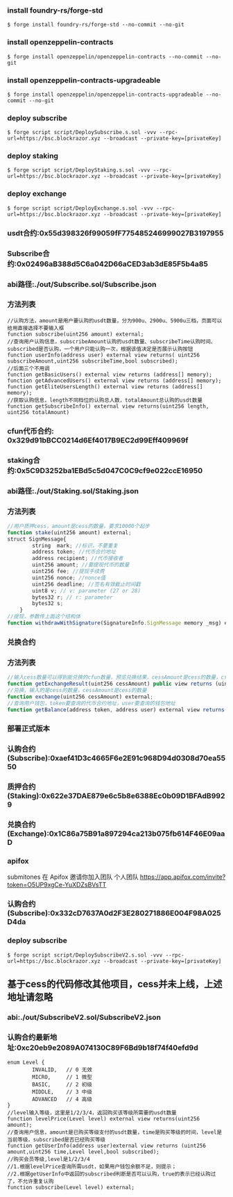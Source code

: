 ### install foundry-rs/forge-std
```shell
$ forge install foundry-rs/forge-std --no-commit --no-git
```
### install openzeppelin-contracts
```shell
$ forge install openzeppelin/openzeppelin-contracts --no-commit --no-git
```

### install openzeppelin-contracts-upgradeable
```shell
$ forge install openzeppelin/openzeppelin-contracts-upgradeable --no-commit --no-git
```


### deploy subscribe
```shell
$ forge script script/DeploySubscribe.s.sol -vvv --rpc-url=https://bsc.blockrazor.xyz --broadcast --private-key=[privateKey]
```

### deploy staking
```shell
$ forge script script/DeployStaking.s.sol -vvv --rpc-url=https://bsc.blockrazor.xyz --broadcast --private-key=[privateKey]
```

### deploy exchange
```shell
$ forge script script/DeployExchange.s.sol -vvv --rpc-url=https://bsc.blockrazor.xyz --broadcast --private-key=[privateKey]
```


### usdt合约:0x55d398326f99059fF775485246999027B3197955
### Subscribe合约:0x02496aB388d5C6a042D66aCED3ab3dE85F5b4a85
### abi路径:./out/Subscribe.sol/Subscribe.json
### 方法列表
```solidity
//认购方法，amount是用户要认购的usdt数量，分为900u、2900u、5900u三档，页面可以给用直接选择不要输入框
function subscribe(uint256 amount) external;
//查询用户认购信息，subscribeAmount认购的usdt数量、subscribeTime认购时间、subscribed是否认购，一个用户只能认购一次，根据该值决定是否展示认购按钮
function userInfo(address user) external view returns( uint256 subscribeAmount,uint256 subscribeTime,bool subscribed);
//后面三个不用调
function getBasicUsers() external view returns (address[] memory);
function getAdvancedUsers() external view returns (address[] memory);
function getEliteUsersLength() external view returns (address[] memory);
//获取认购信息，length不同档位的认购总人数，totalAmount总认购的usdt数量
function getSubscribeInfo() external view returns(uint256 length, uint256 totalAmount)
```


### cfun代币合约: 0x329d91bBCC0214d6Ef4017B9EC2d99Eff409969f
### staking合约:0x5C9D3252ba1EBd5c5d047C0C9cf9e022ccE16950
### abi路径:./out/Staking.sol/Staking.json
### 方法列表
```javascript
//用户质押cess，amount是cess的数量，要求10000个起步
function stake(uint256 amount) external;
struct SignMessage{
        string  mark; //标识，不要重复
        address token; //代币合约地址
        address recipient; //代币接收者
        uint256 amount; //要提现代币的数量
        uint256 fee; //提现手续费
        uint256 nonce; //nonce值
        uint256 deadline; //签名有效截止时间戳
        uint8 v; // v: parameter (27 or 28)
        bytes32 r; // r: parameter
        bytes32 s;
    } 
//提现，参数传上面这个结构体
function withdrawWithSignature(SignatureInfo.SignMessage memory _msg) external
```

### 兑换合约
### 方法列表
```javascript
//输入cess数量可以得到能兑换的cfun数量，预览兑换结果，cessAmount是cess的数量，cfunAmount返回的是cfun的数量
function getExchangeResult(uint256 cessAmount) public view returns (uint256 cfunAmount);
//兑换，输入的是cess的数量，cessAmount是cess的数量
function exchange(uint256 cessAmount) external;
//查询用户钱包，token要查询的代币合约地址，user要查询的钱包地址
function getBalance(address token, address user) external view returns(uint256 amount);
```


### 部署正式版本
### 认购合约(Subscribe):0xaef41D3c4665F6e2E91c968D94d0308d70ea5550
### 质押合约(Staking):0x622e37DAE879e6c5b8e6388Ec0b09D1BFAdB9929
### 兑换合约(Exchange):0x1C86a75B91a897294ca213b075fb614F46E09aaD



### apifox
submitones 在 Apifox 邀请你加入团队 个人团队 https://app.apifox.com/invite?token=O5UP9xgCe-YuXDZsBVsTT

### 认购合约(Subscribe):0x332cD7637A0d2F3E280271886E004F98A025D4da



### deploy subscribe
```shell
$ forge script script/DeploySubscribeV2.s.sol -vvv --rpc-url=https://bsc.blockrazor.xyz --broadcast --private-key=[privateKey]
```


## 基于cess的代码修改其他项目，cess并未上线，上述地址请忽略
### abi:./out/SubscribeV2.sol/SubscribeV2.json
### 认购合约最新地址:0xc20eb9e2089A074130C89F6Bd9b18f74f40efd9d
```solidity
enum Level {
        INVALID,   // 0 无效
        MICRO,     // 1 微型
        BASIC,     // 2 初级
        MIDDLE,    // 3 中级
        ADVANCED   // 4 高级
}
//level输入等级，这里是1/2/3/4，返回购买该等级所需要的usdt数量
function levelPrice(Level level) external view returns(uint256 amount);
//查询用户信息，amount是已购买等级支付的usdt数量，time是购买等级的时间，level是当前等级，subscribed是否已经购买等级
function getUserInfo(address user)external view returns (uint256 amount,uint256 time,Level level,bool subscribed);
//购买会员等级,level是1/2/3/4
//1.根据levelPrice查询所需usdt，如果用户钱包余额不足，则提示；
//2.根据getUserInfo中返回的subscribed判断是否可以认购，true的表示已经认购过了，不允许重复认购
function subscribe(Level level) external;
```
